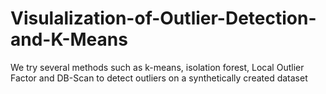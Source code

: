 # Visulalization-of-Outlier-Detection-and-K-Means
We try several methods such as k-means, isolation forest, Local Outlier Factor and DB-Scan to detect outliers on a synthetically created dataset
